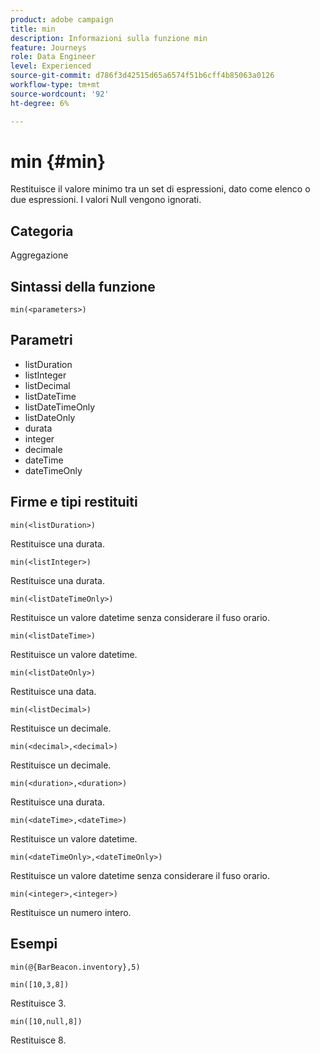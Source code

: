 ```yaml
---
product: adobe campaign
title: min
description: Informazioni sulla funzione min
feature: Journeys
role: Data Engineer
level: Experienced
source-git-commit: d786f3d42515d65a6574f51b6cff4b85063a0126
workflow-type: tm+mt
source-wordcount: '92'
ht-degree: 6%

---
```


# min {#min}

Restituisce il valore minimo tra un set di espressioni, dato come elenco o due espressioni. I valori Null vengono ignorati.

## Categoria

Aggregazione

## Sintassi della funzione

`min(<parameters>)`

## Parametri

* listDuration
* listInteger
* listDecimal
* listDateTime
* listDateTimeOnly
* listDateOnly
* durata
* integer
* decimale
* dateTime
* dateTimeOnly

## Firme e tipi restituiti

`min(<listDuration>)`

Restituisce una durata.

`min(<listInteger>)`

Restituisce una durata.

`min(<listDateTimeOnly>)`

Restituisce un valore datetime senza considerare il fuso orario.

`min(<listDateTime>)`

Restituisce un valore datetime.

`min(<listDateOnly>)`

Restituisce una data.

`min(<listDecimal>)`

Restituisce un decimale.

`min(<decimal>,<decimal>)`

Restituisce un decimale.

`min(<duration>,<duration>)`

Restituisce una durata.

`min(<dateTime>,<dateTime>)`

Restituisce un valore datetime.

`min(<dateTimeOnly>,<dateTimeOnly>)`

Restituisce un valore datetime senza considerare il fuso orario.

`min(<integer>,<integer>)`

Restituisce un numero intero.

## Esempi

`min(@{BarBeacon.inventory},5)`

`min([10,3,8])`

Restituisce 3.

`min([10,null,8])`

Restituisce 8.
